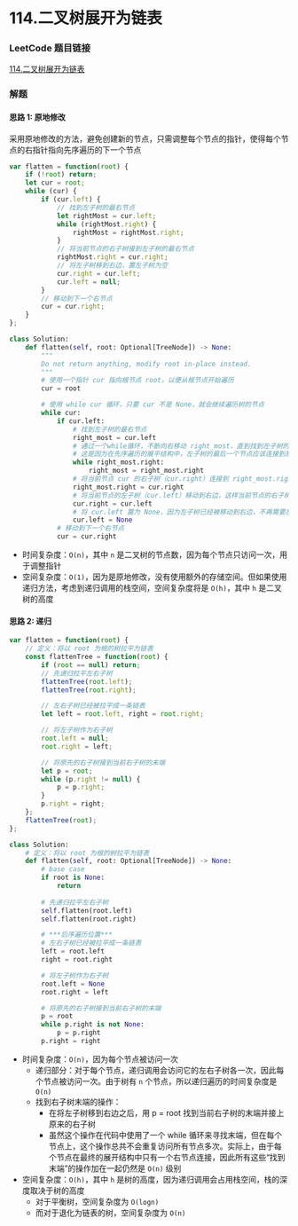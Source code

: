# 114.二叉树展开为链表

### LeetCode 题目链接

[114.二叉树展开为链表](https://leetcode.cn/problems/flatten-binary-tree-to-linked-list/)

### 解题

#### 思路 1: 原地修改

采用原地修改的方法，避免创建新的节点，只需调整每个节点的指针，使得每个节点的右指针指向先序遍历的下一个节点

```js
var flatten = function(root) {
    if (!root) return;
    let cur = root;
    while (cur) {
        if (cur.left) {
            // 找到左子树的最右节点
            let rightMost = cur.left;
            while (rightMost.right) {
                rightMost = rightMost.right;
            }
            // 将当前节点的右子树接到左子树的最右节点
            rightMost.right = cur.right;
            // 将左子树移到右边，置左子树为空
            cur.right = cur.left;
            cur.left = null;
        }
        // 移动到下一个右节点
        cur = cur.right;
    }
};
```
```python
class Solution:
    def flatten(self, root: Optional[TreeNode]) -> None:
        """
        Do not return anything, modify root in-place instead.
        """
        # 使用一个指针 cur 指向根节点 root，以便从根节点开始遍历
        cur = root

        # 使用 while cur 循环，只要 cur 不是 None，就会继续遍历树的节点
        while cur:
            if cur.left:
                # 找到左子树的最右节点
                right_most = cur.left
                # 通过一个while循环，不断向右移动 right_most，直到找到左子树的最右节点
                # 这是因为在先序遍历的展平结构中，左子树的最后一个节点应该连接到原右子树的第一个节点
                while right_most.right:
                    right_most = right_most.right
                # 将当前节点 cur 的右子树（cur.right）连接到 right_most.right 上，使得左子树的最后一个节点接上原来的右子树
                right_most.right = cur.right
                # 将当前节点的左子树（cur.left）移动到右边，这样当前节点的右子树就是展开后的先序顺序的下一个节点
                cur.right = cur.left
                # 将 cur.left 置为 None，因为左子树已经被移动到右边，不再需要左指针
                cur.left = None
            # 移动到下一个右节点
            cur = cur.right
```
- 时间复杂度：`O(n)`，其中 `n` 是二叉树的节点数，因为每个节点只访问一次，用于调整指针
- 空间复杂度：`O(1)`，因为是原地修改，没有使用额外的存储空间。但如果使用递归方法，考虑到递归调用的栈空间，空间复杂度将是 `O(h)`，其中 `h` 是二叉树的高度

#### 思路 2: 递归

```js
var flatten = function(root) {
    // 定义：将以 root 为根的树拉平为链表
    const flattenTree = function(root) {
        if (root == null) return;
        // 先递归拉平左右子树
        flattenTree(root.left);
        flattenTree(root.right);

        // 左右子树已经被拉平成一条链表
        let left = root.left, right = root.right;

        // 将左子树作为右子树
        root.left = null;
        root.right = left;

        // 将原先的右子树接到当前右子树的末端
        let p = root;
        while (p.right != null) {
            p = p.right;
        }
        p.right = right;
    };
    flattenTree(root);
};
```
```python
class Solution:
    # 定义：将以 root 为根的树拉平为链表
    def flatten(self, root: Optional[TreeNode]) -> None:
        # base case
        if root is None:
            return
        
        # 先递归拉平左右子树
        self.flatten(root.left)
        self.flatten(root.right)

        # ***后序遍历位置***
        # 左右子树已经被拉平成一条链表
        left = root.left
        right = root.right

        # 将左子树作为右子树
        root.left = None
        root.right = left

        # 将原先的右子树接到当前右子树的末端
        p = root
        while p.right is not None:
            p = p.right
        p.right = right
```
- 时间复杂度：`O(n)`，因为每个节点被访问一次
  - 递归部分：对于每个节点，递归调用会访问它的左右子树各一次，因此每个节点被访问一次。由于树有 `n` 个节点，所以递归遍历的时间复杂度是 `O(n)`
  - 找到右子树末端的操作：
    - 在将左子树移到右边之后，用 p = root 找到当前右子树的末端并接上原来的右子树
    - 虽然这个操作在代码中使用了一个 while 循环来寻找末端，但在每个节点上，这个操作总共不会重复访问所有节点多次。实际上，由于每个节点在最终的展开结构中只有一个右节点连接，因此所有这些“找到末端”的操作加在一起仍然是 `O(n)` 级别
- 空间复杂度：`O(h)`，其中 `h` 是树的高度，因为递归调用会占用栈空间，栈的深度取决于树的高度
  - 对于平衡树，空间复杂度为 `O(logn)`
  - 而对于退化为链表的树，空间复杂度为 `O(n)`